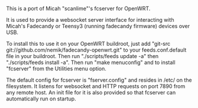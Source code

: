 This is a port of Micah "scanlime"'s fcserver for OpenWRT.

It is used to provide a websocket server interface for interacting with Micah's Fadecandy or Teensy3 (running fadecandy firmware)  devices over USB.

To install this to use it on your OpenWRT buildroot, just add "git-src git://github.com/nemik/fadecandy-openwrt.git" to your feeds.conf.default file in your buildroot. Then run "./scripts/feeds update -a" then "./scripts/feeds install -a". Then run "make menuconfig" and to install "fcserver" from the Utilities menu option.

The default config for fcserver is "fserver.config" and resides in /etc/ on the filesystem. It listens for websocket and HTTP requests on port 7890 from any remote host. An init file for it is also provided so that fcserver can automatically run on startup.

